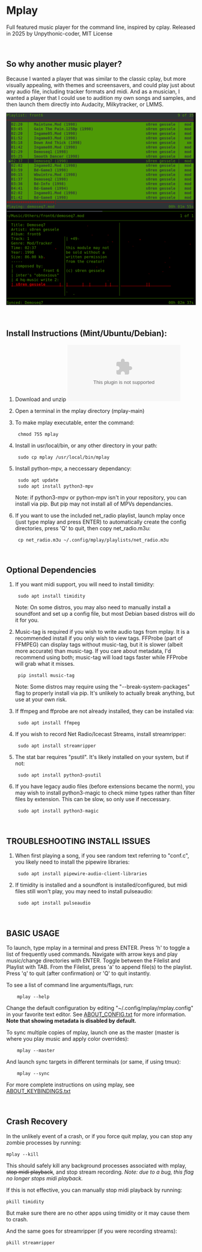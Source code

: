 Mplay
===============================================================================
Full featured music player for the command line, inspired by cplay.
Released in 2025 by Unpythonic-coder, MIT License

<br/>

So why another music player?
-------------------------------------------------------------------------------
Because I wanted a player that was similar to the classic cplay, but more visually appealing, with themes and screensavers, and  could play just about any audio file, including tracker formats and midi. And as a musician, I wanted a player that I could use to audition my own songs and samples, and then launch them directly into Audacity, Milkytracker, or LMMS.

![screenshot](screenshot.png)

<br/>

Install Instructions (Mint/Ubuntu/Debian):
-------------------------------------------------------------------------------
1. Download and unzip ![mplay-main.zip](https://github.com/unpythonic-coder/mplay/archive/refs/heads/main.zip)

2. Open a terminal in the mplay directory (mplay-main)

2. To make mplay executable, enter the command:

	    chmod 755 mplay

3. Install in usr/local/bin, or any other directory in your path:

	    sudo cp mplay /usr/local/bin/mplay

4. Install python-mpv, a neccessary dependancy:

	    sudo apt update
	    sudo apt install python3-mpv

	Note: if python3-mpv or python-mpv isn't in your repository, you can install via pip. But pip may not install all of MPVs dependancies.

5. If you want to use the included net_radio playlist, launch mplay once
(just type mplay and press ENTER) to automatically create the config 
directories, press 'Q' to quit, then copy net_radio.m3u:

	    cp net_radio.m3u ~/.config/mplay/playlists/net_radio.m3u
<br/>

Optional Dependencies
-------------------------------------------------------------------------------
1. If you want midi support, you will need to install timidity:

	    sudo apt install timidity

	Note: On some distros, you may also need to manually install a soundfont and
set up a config file, but most Debian based distros will do it for you.

2. Music-tag is required if you wish to write audio tags from mplay. It is a
recommended install if you only wish to view tags. FFProbe (part of FFMPEG)
can display tags without music-tag, but it is slower (albeit more accurate)
than music-tag. If you care about metadata, I'd recommend using both;
music-tag will load tags faster while FFProbe will grab what it misses.

	    pip install music-tag

	Note: Some distros may require using the "--break-system-packages" flag to
properly install via pip. It's unlikely to actually break anything, but
use at your own risk.

3. If ffmpeg and ffprobe are not already installed, they can be installed via:

	    sudo apt install ffmpeg

3. If you wish to record Net Radio/Icecast Streams, install streamripper:

	    sudo apt install streamripper

4. The stat bar requires "psutil". It's likely installed on your system, but if not:

	    sudo apt install python3-psutil

5. If you have legacy audio files (before extensions became the norm), you may
wish to install python3-magic to check mime types rather than filter files by
extension. This can be slow, so only use if neccessary.

	    sudo apt install python3-magic

<br/>

TROUBLESHOOTING INSTALL ISSUES
-------------------------------------------------------------------------------
1. When first playing a song, if you see random text referring to "conf.c",
you likely need to install the pipewire libraries:

	    sudo apt install pipewire-audio-client-libraries


2. If timidity is installed and a soundfont is installed/configured, but midi
files still won't play, you may need to install pulseaudio:

	    sudo apt install pulseaudio

<br/>

BASIC USAGE
-------------------------------------------------------------------------------
To launch, type mplay in a terminal and press ENTER.
Press 'h' to toggle a list of frequently used commands.
Navigate with arrow keys and play music/change directories with ENTER.
Toggle between the Filelist and Playlist with TAB.
From the Filelist, press 'a' to append file(s) to the playlist.
Press 'q' to quit (after confirmation) or 'Q' to quit instantly.

To see a list of command line arguments/flags, run:

	    mplay --help

Change the default configuration by editing "~/.config/mplay/mplay.config"
in your favorite text editor. See [ABOUT_CONFIG.txt](ABOUT_CONFIG.txt)  for more information.
**Note that showing metadata is disabled by default.**

To sync multiple copies of mplay, launch one as the master (master is 
where you play music and apply color overrides):

	    mplay --master

And launch sync targets in different terminals (or same, if using tmux):

	    mplay --sync

For more complete instructions on using mplay, see [ABOUT_KEYBINDINGS.txt](ABOUT_KEYBINDINGS.txt) 

<br/>

Crash Recovery
-------------------------------------------------------------------------------
In the unlikely event of a crash, or if you force quit mplay, you can stop any
zombie processes by running:

	mplay --kill

This should safely kill any background processes associated with mplay,
~~stop midi playback~~, and stop stream recording.
*Note: due to a bug, this flag no longer stops midi playback.*

If this is not effective, you can manually stop midi playback by running:

	pkill timidity

But make sure there are no other apps using timidity or it may cause them
to crash.

And the same goes for streamripper (if you were recording streams):

	pkill streamripper
